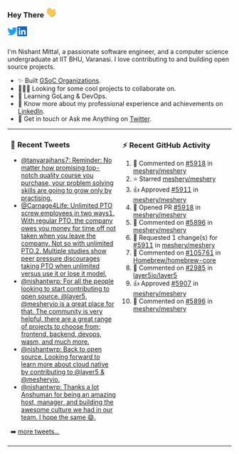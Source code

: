 ### Hey There <img src="./assets/wave.gif" width="25px">
<a href="http://urls.nishantwrp.com/github-to-twitter" target="_blank">
  <img align="left" alt="Nishant's Twitter" width="22px" src="./assets/twitter.svg" />
</a>
<a href="http://urls.nishantwrp.com/github-to-linkedin" target="_blank">
  <img align="left" alt="Nishant's LinkedIn" width="22px" src="./assets/linkedin.svg" />
</a>
<a href="http://urls.nishantwrp.com/github-to-site" target="_blank">
  <img align="left" alt="Nishant's Site" width="22px" src="./assets/globe.svg" />
</a>
<br /><br />

I'm Nishant Mittal, a passionate software engineer, and a computer science undergraduate at IIT BHU, Varanasi. I love contributing to and building open source projects.

- ✨ Built [GSoC Organizations](https://www.gsocorganizations.dev/).
- 👨🏽‍💻 Looking for some cool projects to collaborate on.
- 🌱 Learning GoLang & DevOps.
- 🚀 Know more about my professional experience and achievements on [LinkedIn](http://urls.nishantwrp.com/github-to-linkedin).
- 💬 Get in touch or Ask me Anything on [Twitter](http://urls.nishantwrp.com/github-to-twitter).

<table><tr>
<td valign="top" width="50%">

### 📱 Recent Tweets
<!-- TWITTER:START -->
- [@tanyarajhans7: Reminder: No matter how promising top-notch quality course you purchase, your problem solving skills are going to grow only by practising.](https://rss.app/articles/cb4e791f6f6d729c074351566bd3a7c508111d6e0b3ebcf8c3f086108d8769d4b550b648389c9b2beca36f78de11099a62d76ce7c51179128c3cc466)
- [@Carnage4Life: Unlimited PTO screw employees in two ways1. With regular PTO, the company owes you money for time off not taken when you leave the company. Not so with unlimited PTO.2. Multiple studies show peer pressure discourages taking PTO when unlimited versus use it or lose it model.](https://rss.app/articles/cb4e791f6f6d729c074351566bd3a7c508111d6e3c3ea0efc3e5824ea98f61c2ad0cb15d2d9d9d77f2a76f7cdc16079b66d76ae5c5147a168f3ac3)
- [@nishantwrp: For all the people looking to start contributing to open source. @layer5, @mesheryio is a great place for that. The community is very helpful, there are a great range of projects to choose from; frontend, backend, devops, wasm, and much more.](https://rss.app/articles/cb4e791f6f6d729c074351566bd3a7c508111d6e1136a1e9c3ec930d979628d4f61eb1492ac7df6df6a26d74de110b9365d56ae9c71b7c138d)
- [@nishantwrp: Back to open source. Looking forward to learn more about cloud native by contributing to @layer5 &amp; @mesheryio.](https://rss.app/articles/cb4e791f6f6d729c074351566bd3a7c508111d6e1136a1e9c3ec930d979628d4f61eb1492ac7df6df6a26d74df10089768dd6de2ca1479108a)
- [@nishantwrp: Thanks a lot Anshuman for being an amazing host, manager, and building the awesome culture we had in our team. I hope the same 😄.](https://rss.app/articles/cb4e791f6f6d729c074351566bd3a7c508111d6e1136a1e9c3ec930d979628d4f61eb1492ac7df6df6a26f78d8170b9a65d560e4c5137a178d)
<!-- TWITTER:END -->
➡️ [more tweets...](http://urls.nishantwrp.com/github-to-twitter)

</td>
<td valign="top" width="50%">

### ⚡ Recent GitHub Activity
<!--RECENT_ACTIVITY:start-->
1. 💬 Commented on [#5918](https://github.com/meshery/meshery/pull/5918#issuecomment-1200237730) in [meshery/meshery](https://github.com/meshery/meshery)
2. ⭐ Starred [meshery/meshery](https://github.com/meshery/meshery)
3. 👍 Approved [#5911](https://github.com/meshery/meshery/pull/5911#pullrequestreview-1056374973) in [meshery/meshery](https://github.com/meshery/meshery)
4. 💪 Opened PR [#5918](https://github.com/meshery/meshery/pull/5918) in [meshery/meshery](https://github.com/meshery/meshery)
5. 💬 Commented on [#5896](https://github.com/meshery/meshery/pull/5896#discussion_r933801736) in [meshery/meshery](https://github.com/meshery/meshery)
6. 🔴 Requested 1 change(s) for [#5911](https://github.com/meshery/meshery/pull/5911#pullrequestreview-1055552210) in [meshery/meshery](https://github.com/meshery/meshery)
7. 💬 Commented on [#105761](https://github.com/Homebrew/homebrew-core/pull/105761#issuecomment-1199209733) in [Homebrew/homebrew-core](https://github.com/Homebrew/homebrew-core)
8. 💬 Commented on [#2985](https://github.com/layer5io/layer5/issues/2985#issuecomment-1198920507) in [layer5io/layer5](https://github.com/layer5io/layer5)
9. 👍 Approved [#5907](https://github.com/meshery/meshery/pull/5907#pullrequestreview-1055056767) in [meshery/meshery](https://github.com/meshery/meshery)
10. 💬 Commented on [#5896](https://github.com/meshery/meshery/pull/5896#issuecomment-1198241859) in [meshery/meshery](https://github.com/meshery/meshery)
<!--RECENT_ACTIVITY:end-->

</td>
</tr></table>
